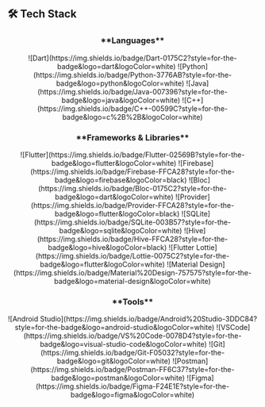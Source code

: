 ## **🛠️ Tech Stack**  

<div align="center">
  <h3>**Languages**</h3>
  <p>
    ![Dart](https://img.shields.io/badge/Dart-0175C2?style=for-the-badge&logo=dart&logoColor=white)  
    ![Python](https://img.shields.io/badge/Python-3776AB?style=for-the-badge&logo=python&logoColor=white)  
    ![Java](https://img.shields.io/badge/Java-007396?style=for-the-badge&logo=java&logoColor=white)  
    ![C++](https://img.shields.io/badge/C++-00599C?style=for-the-badge&logo=c%2B%2B&logoColor=white)
  </p>

  <h3>**Frameworks & Libraries**</h3>
  <p>
    ![Flutter](https://img.shields.io/badge/Flutter-02569B?style=for-the-badge&logo=flutter&logoColor=white)  
    ![Firebase](https://img.shields.io/badge/Firebase-FFCA28?style=for-the-badge&logo=firebase&logoColor=black)  
    ![Bloc](https://img.shields.io/badge/Bloc-0175C2?style=for-the-badge&logo=dart&logoColor=white)  
    ![Provider](https://img.shields.io/badge/Provider-FFCA28?style=for-the-badge&logo=flutter&logoColor=black)  
    ![SQLite](https://img.shields.io/badge/SQLite-003B57?style=for-the-badge&logo=sqlite&logoColor=white)  
    ![Hive](https://img.shields.io/badge/Hive-FFCA28?style=for-the-badge&logo=hive&logoColor=black)  
    ![Flutter Lottie](https://img.shields.io/badge/Lottie-0075C2?style=for-the-badge&logo=flutter&logoColor=white)  
    ![Material Design](https://img.shields.io/badge/Material%20Design-757575?style=for-the-badge&logo=material-design&logoColor=white)
  </p>

  <h3>**Tools**</h3>
  <p>
    ![Android Studio](https://img.shields.io/badge/Android%20Studio-3DDC84?style=for-the-badge&logo=android-studio&logoColor=white)  
    ![VSCode](https://img.shields.io/badge/VS%20Code-0078D4?style=for-the-badge&logo=visual-studio-code&logoColor=white)  
    ![Git](https://img.shields.io/badge/Git-F05032?style=for-the-badge&logo=git&logoColor=white)  
    ![Postman](https://img.shields.io/badge/Postman-FF6C37?style=for-the-badge&logo=postman&logoColor=white)  
    ![Figma](https://img.shields.io/badge/Figma-F24E1E?style=for-the-badge&logo=figma&logoColor=white)
  </p>
</div>
